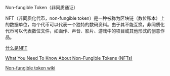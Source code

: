 

Non-fungible Token（非同质通证）

NFT（非同质化代币，non-fungible token）是一种被称为区块链（数位账本）上的数据单位，每个代币可以代表一个独特的数码资料。由于其不能互换，非同质化代币可以代表数位文件，如画作、声音、影片、游戏中的项目或其他形式的创意作品。







[什么是NFT](https://zhuanlan.zhihu.com/p/365263479)

[What You Need To Know About Non-Fungible Tokens (NFTs)](https://www.forbes.com/advisor/investing/nft-non-fungible-token/)

[Non-fungible token wiki](https://en.wikipedia.org/wiki/Non-fungible_token)




